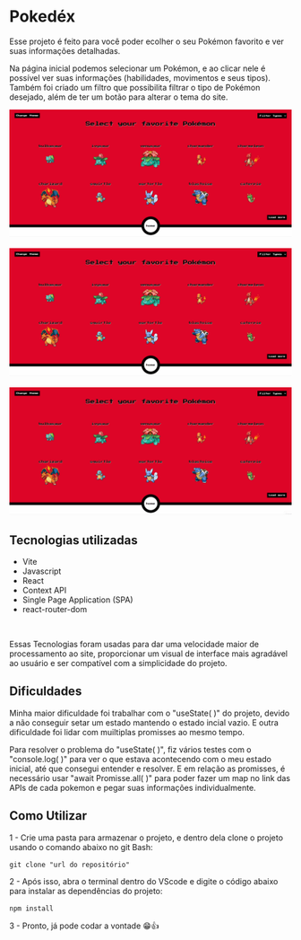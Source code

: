 # Pokedéx

Esse projeto é feito para você poder ecolher o seu Pokémon favorito e ver suas informações detalhadas.

Na página inicial podemos selecionar um Pokémon, e ao clicar nele é possível ver suas informações (habilidades, movimentos e seus tipos). Também foi criado um filtro que possibilita filtrar o tipo de Pokémon desejado, além de ter um botão para alterar o tema do site.

<img src="./src/assets/site-1.gif">
<br/><br/>
<img src="./src/assets/site-2.gif">
<br/><br/>
<img src="./src/assets/site-3.gif">

## Tecnologias utilizadas
- Vite
- Javascript
- React
- Context API
- Single Page Application (SPA)
- react-router-dom

<br/>

Essas Tecnologias foram usadas para dar uma velocidade maior de processamento ao site, proporcionar um visual de interface mais agradável ao usuário e ser compatível com a simplicidade do projeto.

## Dificuldades

Minha maior dificuldade foi trabalhar com o "useState( )" do projeto, devido a não conseguir setar um estado mantendo o estado incial vazio. E outra dificuldade foi lidar com muiltiplas promisses ao mesmo tempo.

Para resolver o problema do "useState( )", fiz vários testes com o "console.log( )" para ver o que estava acontecendo com o meu estado inicial, até que consegui entender e resolver. E em relação as promisses, é necessário usar "await Promisse.all( )" para poder fazer um map no link das APIs de cada pokemon e pegar suas informações individualmente.

## Como Utilizar

1 - Crie uma pasta para armazenar o projeto, e dentro dela clone o projeto usando o comando abaixo no git Bash:
```
git clone "url do repositório"
```
2 - Após isso, abra o terminal dentro do VScode e digite o código abaixo para instalar as dependências do projeto:
```
npm install
```
3 - Pronto, já pode codar a vontade 😁👍
